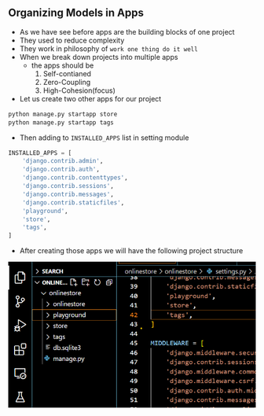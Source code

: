 ## Organizing Models in Apps

- As we have see before apps are the building blocks of one project
- They used to reduce complexity
- They work in philosophy of `work one thing do it well`
- When we break down projects into multiple apps 
    - the apps should be
        1. Self-contianed
        2. Zero-Coupling
        3. High-Cohesion(focus)
- Let us create two other apps for our project

```bash
python manage.py startapp store
python manage.py startapp tags
```


- Then adding to `INSTALLED_APPS` list in setting module

```python 
INSTALLED_APPS = [
    'django.contrib.admin',
    'django.contrib.auth',
    'django.contrib.contenttypes',
    'django.contrib.sessions',
    'django.contrib.messages',
    'django.contrib.staticfiles',
    'playground',
    'store',
    'tags',
]
```

- After creating those apps we will have the following project structure

![store snd tags app created](../Images/created%20-%20app.png)